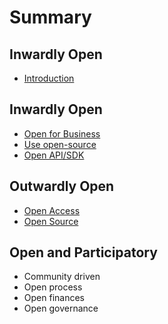 # Summary

## Inwardly Open

* [Introduction](README.md)

## Inwardly Open

* [Open for Business](inwardly-open/open-for-business.md)
* [Use open-source](inwardly-open/use-open-source.md)
* [Open API/SDK](inwardly-open/open-apisdk.md)

## Outwardly Open

* [Open Access](outwardly-open/open-access.md)
* [Open Source](outwardly-open/open-source.md)

## Open and Participatory

* Community driven
* Open process
* Open finances
* Open governance

